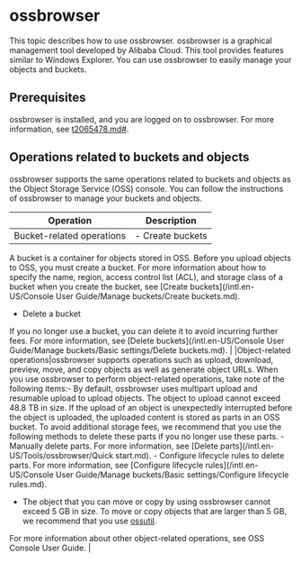 # ossbrowser

This topic describes how to use ossbrowser. ossbrowser is a graphical management tool developed by Alibaba Cloud. This tool provides features similar to Windows Explorer. You can use ossbrowser to easily manage your objects and buckets.

## Prerequisites

ossbrowser is installed, and you are logged on to ossbrowser. For more information, see [t2065478.md\#]().

## Operations related to buckets and objects

ossbrowser supports the same operations related to buckets and objects as the Object Storage Service \(OSS\) console. You can follow the instructions of ossbrowser to manage your buckets and objects.

|Operation|Description|
|---------|-----------|
|Bucket-related operations|-   Create buckets

A bucket is a container for objects stored in OSS. Before you upload objects to OSS, you must create a bucket. For more information about how to specify the name, region, access control list \(ACL\), and storage class of a bucket when you create the bucket, see [Create buckets](/intl.en-US/Console User Guide/Manage buckets/Create buckets.md).

-   Delete a bucket

If you no longer use a bucket, you can delete it to avoid incurring further fees. For more information, see [Delete buckets](/intl.en-US/Console User Guide/Manage buckets/Basic settings/Delete buckets.md). |
|Object-related operations|ossbrowser supports operations such as upload, download, preview, move, and copy objects as well as generate object URLs. When you use ossbrowser to perform object-related operations, take note of the following items:-   By default, ossbrowser uses multipart upload and resumable upload to upload objects. The object to upload cannot exceed 48.8 TB in size. If the upload of an object is unexpectedly interrupted before the object is uploaded, the uploaded content is stored as parts in an OSS bucket. To avoid additional storage fees, we recommend that you use the following methods to delete these parts if you no longer use these parts.
    -   Manually delete parts. For more information, see [Delete parts](/intl.en-US/Tools/ossbrowser/Quick start.md).
    -   Configure lifecycle rules to delete parts. For more information, see [Configure lifecycle rules](/intl.en-US/Console User Guide/Manage buckets/Basic settings/Configure lifecycle rules.md).
-   The object that you can move or copy by using ossbrowser cannot exceed 5 GB in size. To move or copy objects that are larger than 5 GB, we recommend that you use [ossutil](/intl.en-US/Tools/ossutil/Overview.md).

For more information about other object-related operations, see OSS Console User Guide. |

